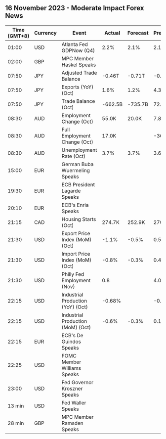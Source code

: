 ## 16 November 2023 - Moderate Impact Forex News

| Time (GMT+8) | Currency | Event | Actual | Forecast | Previous |
|------|----------|-------|--------|----------|----------|
| 01:00 | USD | Atlanta Fed GDPNow (Q4) | 2.2% | 2.1% | 2.1% |
| 02:00 | GBP | MPC Member Haskel Speaks |  |  |  |
| 07:50 | JPY | Adjusted Trade Balance | -0.46T | -0.71T | -0.42T |
| 07:50 | JPY | Exports (YoY) (Oct) | 1.6% | 1.2% | 4.3% |
| 07:50 | JPY | Trade Balance (Oct) | -662.5B | -735.7B | 72.1B |
| 08:30 | AUD | Employment Change (Oct) | 55.0K | 20.0K | 7.8K |
| 08:30 | AUD | Full Employment Change (Oct) | 17.0K |  | -36.6K |
| 08:30 | AUD | Unemployment Rate (Oct) | 3.7% | 3.7% | 3.6% |
| 15:00 | EUR | German Buba Wuermeling Speaks |  |  |  |
| 19:30 | EUR | ECB President Lagarde Speaks |  |  |  |
| 20:10 | EUR | ECB's Enria Speaks |  |  |  |
| 21:15 | CAD | Housing Starts (Oct) | 274.7K | 252.9K | 270.7K |
| 21:30 | USD | Export Price Index (MoM) (Oct) | -1.1% | -0.5% | 0.5% |
| 21:30 | USD | Import Price Index (MoM) (Oct) | -0.8% | -0.3% | 0.4% |
| 21:30 | USD | Philly Fed Employment (Nov) | 0.8 |  | 4.0 |
| 22:15 | USD | Industrial Production (YoY) (Oct) | -0.68% |  | -0.16% |
| 22:15 | USD | Industrial Production (MoM) (Oct) | -0.6% | -0.3% | 0.1% |
| 22:15 | EUR | ECB's De Guindos Speaks |  |  |  |
| 22:25 | USD | FOMC Member Williams Speaks |  |  |  |
| 23:00 | USD | Fed Governor Kroszner Speaks |  |  |  |
| 13 min | USD | Fed Waller Speaks |  |  |  |
| 28 min | GBP | MPC Member Ramsden Speaks |  |  |  |
